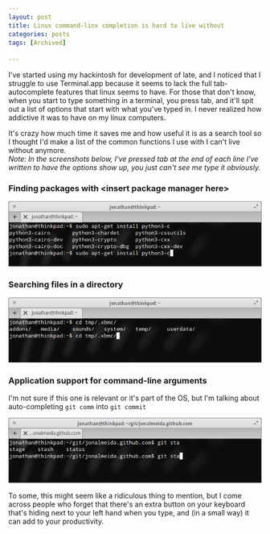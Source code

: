```yaml
---
layout: post
title: Linux command-linx completion is hard to live without
categories: posts
tags: [Archived]

---
```


I've started using my hackintosh for development of late, and I noticed that I struggle to use Terminal.app because it seems to lack the full tab-autocomplete features that linux seems to have. For those that don't know, when you start to type something in a terminaI, you press tab, and it'll spit out a list of options that start with what you've typed in. I never realized how addictive it was to have on my linux computers.

It's crazy how much time it saves me and how useful it is as a search tool so I thought I'd make a list of the common functions I use with I can't live without anymore.<br>
*Note: In the screenshots below, I've pressed tab at the end of each line I've written to have the options show up, you just can't see me type it obviously.*
### Finding packages with \<insert package manager here\>
![](/images/20140104/1.png)
### Searching files in a directory
![](/images/20140104/2.png)
### Application support for command-line arguments
I'm not sure if this one is relevant or it's part of the OS, but I'm talking about auto-completing `git comm` into `git commit`

![](/images/20140104/3.png)

To some, this might seem like a ridiculous thing to mention, but I come across people who forget that there's an extra button on your keyboard that's hiding next to your left hand when you type, and (in a small way) it can add to your productivity.